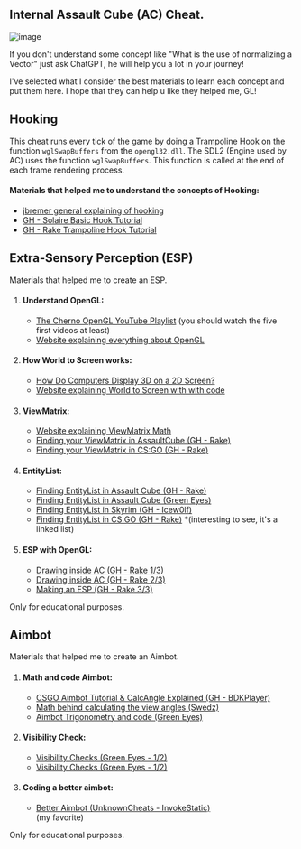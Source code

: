 <h2>Internal Assault Cube (AC) Cheat.</h2>

![image](https://github.com/exd02/AssaultCubeInternal/assets/62575526/f9541a70-1cfc-42da-ab15-485c9d67c3f8)

<p>If you don't understand some concept like "What is the use of normalizing a Vector" just ask ChatGPT, he will help you a lot in your journey!</p>
<p>I've selected what I consider the best materials to learn each concept and put them here. I hope that they can help u like they helped me, GL!</p>

<section>
    <h2>Hooking</h2>
    <p>This cheat runs every tick of the game by doing a Trampoline Hook on the function <code>wglSwapBuffers</code> from the <code>opengl32.dll</code>. The SDL2 (Engine used by AC) uses the function <code>wglSwapBuffers</code>. This function is called at the end of each frame rendering process.</p>
    <h4>Materials that helped me to understand the concepts of Hooking:</h4>
    <ul>
        <li><a href="http://jbremer.org/x86-api-hooking-demystified/">jbremer general explaining of hooking</a></li>
        <li><a href="https://youtu.be/jTl3MFVKSUM">GH - Solaire Basic Hook Tutorial</a></li>
        <li><a href="https://youtu.be/HLh_9qOkzy0">GH - Rake Trampoline Hook Tutorial</a></li>
    </ul>
</section>

<section>
    <h2>Extra-Sensory Perception (ESP)</h2>
    <p>Materials that helped me to create an ESP.</p>
    <ol>
        <li>
            <h4>Understand OpenGL:</h4>
            <ul>
                <li><a href="https://youtu.be/W3gAzLwfIP0?list=PLlrATfBNZ98foTJPJ_Ev03o2oq3-GGOS2">The Cherno OpenGL YouTube Playlist</a> (you should watch the five first videos at least)</li>
                <li><a href="https://learnopengl.com/Getting-started/OpenGL">Website explaining everything about OpenGL</a></li>
            </ul>
        </li>
        <li>
            <h4>How World to Screen works:</h4>
            <ul>
                <li><a href="https://www.youtube.com/watch?v=eoXn6nwV694">How Do Computers Display 3D on a 2D Screen?</a></li>
                <li><a href="https://www.codereversing.com/archives/530">Website explaining World to Screen with with code</a></li>
            </ul>
        </li>
        <li>
            <h4>ViewMatrix:</h4>
            <ul>
                <li><a href="https://siware.dev/009-transformation-notes/">Website explaining ViewMatrix Math</a></li>
                <li><a href="https://youtu.be/-WL1Gpe9VRo">Finding your ViewMatrix in AssaultCube (GH - Rake)</a></li>
                <li><a href="https://youtu.be/crT9zGviqVs">Finding your ViewMatrix in CS:GO (GH - Rake)</a></li>
            </ul>
        </li>
        <li>
            <h4>EntityList:</h4>
            <ul>
                <li><a href="https://youtu.be/TCu0qSivXUc">Finding EntityList in Assault Cube (GH - Rake)</a></li>
                <li><a href="https://youtu.be/-wYVIJWhPDM">Finding EntityList in Assault Cube (Green Eyes)</a></li>
                <li><a href="https://youtu.be/aYN7IjGubuY">Finding EntityList in Skyrim (GH - Icew0lf)</a></li>
                <li><a href="https://youtu.be/oXlOboQURy0">Finding EntityList in CS:GO (GH - Rake)</a> *(interesting to see, it's a linked list)</li> 
            </ul>
        </li>
        <li>
            <h4>ESP with OpenGL:</h4>
            <ul>
                <li><a href="https://youtu.be/dEgva5-OsSY">Drawing inside AC (GH - Rake 1/3)</a></li>
                <li><a href="https://youtu.be/6JV0dmLWMNs">Drawing inside AC (GH - Rake 2/3)</a></li>
                <li><a href="https://youtu.be/kGDKQXgxIrY">Making an ESP (GH - Rake 3/3)</a></li>
            </ul>
        </li>
    </ol>
    <p>Only for educational purposes.</p>
</section>

<section>
    <h2>Aimbot</h2>
    <p>Materials that helped me to create an Aimbot.</p>
    <ol>
        <li>
            <h4>Math and code Aimbot:</h4>
            <ul>
                <li><a href="https://youtu.be/sDd8aBCCBbA">CSGO Aimbot Tutorial & CalcAngle Explained (GH - BDKPlayer)</a></li>
                <li><a href="https://youtu.be/k8zx_u22dkk">Math behind calculating the view angles (Swedz)</a></li>
                <li><a href="https://youtu.be/0oSo_khxaBk">Aimbot Trigonometry and code (Green Eyes)</a></li>
            </ul>
        </li>
        <li>
            <h4>Visibility Check:</h4>
            <ul>
                <li><a href="https://youtu.be/ANH0OySHPWQ">Visibility Checks (Green Eyes - 1/2)</a></li>
                <li><a href="https://youtu.be/Mhjw1OdPVX8">Visibility Checks (Green Eyes - 1/2)</a></li>
            </ul>
        </li>
        <li>
            <h4>Coding a better aimbot:</h4>
            <ul>
                <li><a href="https://www.unknowncheats.me/forum/counterstrike-global-offensive/137492-math-behind-hack-1-coding-better-aimbot-stop-using-calcangle.html">Better Aimbot (UnknownCheats - InvokeStatic)</a></li> (my favorite)
            </ul>
        </li>
    </ol>
    <p>Only for educational purposes.</p>
</section>
